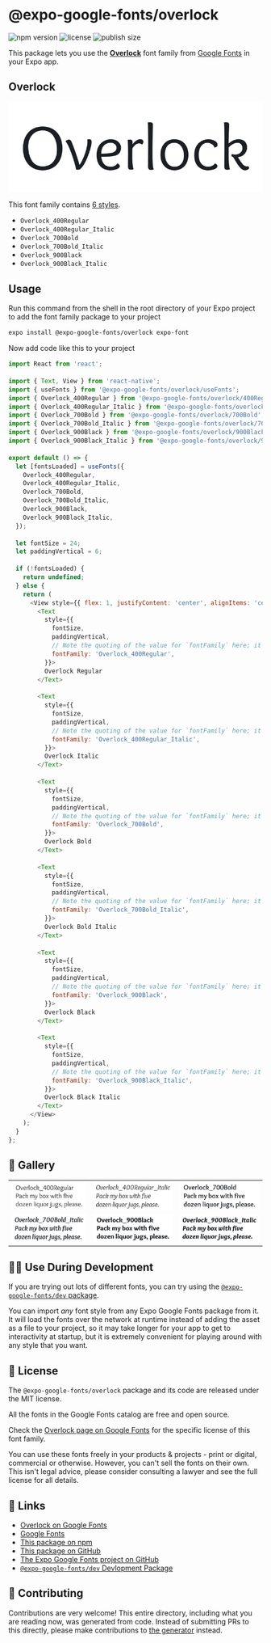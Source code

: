 # @expo-google-fonts/overlock

![npm version](https://flat.badgen.net/npm/v/@expo-google-fonts/overlock)
![license](https://flat.badgen.net/github/license/expo/google-fonts)
![publish size](https://flat.badgen.net/packagephobia/install/@expo-google-fonts/overlock)

This package lets you use the [**Overlock**](https://fonts.google.com/specimen/Overlock) font family from [Google Fonts](https://fonts.google.com/) in your Expo app.

## Overlock

![Overlock](./font-family.png)

This font family contains [6 styles](#-gallery).

- `Overlock_400Regular`
- `Overlock_400Regular_Italic`
- `Overlock_700Bold`
- `Overlock_700Bold_Italic`
- `Overlock_900Black`
- `Overlock_900Black_Italic`

## Usage

Run this command from the shell in the root directory of your Expo project to add the font family package to your project
```sh
expo install @expo-google-fonts/overlock expo-font
```

Now add code like this to your project
```js
import React from 'react';

import { Text, View } from 'react-native';
import { useFonts } from '@expo-google-fonts/overlock/useFonts';
import { Overlock_400Regular } from '@expo-google-fonts/overlock/400Regular';
import { Overlock_400Regular_Italic } from '@expo-google-fonts/overlock/400Regular_Italic';
import { Overlock_700Bold } from '@expo-google-fonts/overlock/700Bold';
import { Overlock_700Bold_Italic } from '@expo-google-fonts/overlock/700Bold_Italic';
import { Overlock_900Black } from '@expo-google-fonts/overlock/900Black';
import { Overlock_900Black_Italic } from '@expo-google-fonts/overlock/900Black_Italic';

export default () => {
  let [fontsLoaded] = useFonts({
    Overlock_400Regular,
    Overlock_400Regular_Italic,
    Overlock_700Bold,
    Overlock_700Bold_Italic,
    Overlock_900Black,
    Overlock_900Black_Italic,
  });

  let fontSize = 24;
  let paddingVertical = 6;

  if (!fontsLoaded) {
    return undefined;
  } else {
    return (
      <View style={{ flex: 1, justifyContent: 'center', alignItems: 'center' }}>
        <Text
          style={{
            fontSize,
            paddingVertical,
            // Note the quoting of the value for `fontFamily` here; it expects a string!
            fontFamily: 'Overlock_400Regular',
          }}>
          Overlock Regular
        </Text>

        <Text
          style={{
            fontSize,
            paddingVertical,
            // Note the quoting of the value for `fontFamily` here; it expects a string!
            fontFamily: 'Overlock_400Regular_Italic',
          }}>
          Overlock Italic
        </Text>

        <Text
          style={{
            fontSize,
            paddingVertical,
            // Note the quoting of the value for `fontFamily` here; it expects a string!
            fontFamily: 'Overlock_700Bold',
          }}>
          Overlock Bold
        </Text>

        <Text
          style={{
            fontSize,
            paddingVertical,
            // Note the quoting of the value for `fontFamily` here; it expects a string!
            fontFamily: 'Overlock_700Bold_Italic',
          }}>
          Overlock Bold Italic
        </Text>

        <Text
          style={{
            fontSize,
            paddingVertical,
            // Note the quoting of the value for `fontFamily` here; it expects a string!
            fontFamily: 'Overlock_900Black',
          }}>
          Overlock Black
        </Text>

        <Text
          style={{
            fontSize,
            paddingVertical,
            // Note the quoting of the value for `fontFamily` here; it expects a string!
            fontFamily: 'Overlock_900Black_Italic',
          }}>
          Overlock Black Italic
        </Text>
      </View>
    );
  }
};

```

## 🔡 Gallery


||||
|-|-|-|
|![Overlock_400Regular](.//400Regular/Overlock_400Regular.ttf.png)|![Overlock_400Regular_Italic](.//400Regular_Italic/Overlock_400Regular_Italic.ttf.png)|![Overlock_700Bold](.//700Bold/Overlock_700Bold.ttf.png)||
|![Overlock_700Bold_Italic](.//700Bold_Italic/Overlock_700Bold_Italic.ttf.png)|![Overlock_900Black](.//900Black/Overlock_900Black.ttf.png)|![Overlock_900Black_Italic](.//900Black_Italic/Overlock_900Black_Italic.ttf.png)||


## 👩‍💻 Use During Development

If you are trying out lots of different fonts, you can try using the [`@expo-google-fonts/dev` package](https://github.com/freeboub/google-fonts/tree/master/font-packages/dev#readme).

You can import *any* font style from any Expo Google Fonts package from it. It will load the fonts
over the network at runtime instead of adding the asset as a file to your project, so it may take longer
for your app to get to interactivity at startup, but it is extremely convenient
for playing around with any style that you want.

## 📖 License

The `@expo-google-fonts/overlock` package and its code are released under the MIT license.

All the fonts in the Google Fonts catalog are free and open source.

Check the [Overlock page on Google Fonts](https://fonts.google.com/specimen/Overlock) for the specific license of this font family.

You can use these fonts freely in your products & projects - print or digital, commercial or otherwise. However, you can't sell the fonts on their own. This isn't legal advice, please consider consulting a lawyer and see the full license for all details.

## 🔗 Links

- [Overlock on Google Fonts](https://fonts.google.com/specimen/Overlock)
- [Google Fonts](https://fonts.google.com/)
- [This package on npm](https://www.npmjs.com/package/@expo-google-fonts/overlock)
- [This package on GitHub](https://github.com/freeboub/google-fonts/tree/master/font-packages/overlock)
- [The Expo Google Fonts project on GitHub](https://github.com/freeboub/google-fonts)
- [`@expo-google-fonts/dev` Devlopment Package](https://github.com/freeboub/google-fonts/tree/master/font-packages/dev)

## 🤝 Contributing

Contributions are very welcome! This entire directory, including what you are reading now, was generated from code. Instead of submitting PRs to this directly, please make contributions to [the generator](https://github.com/freeboub/google-fonts/tree/master/packages/generator) instead.
